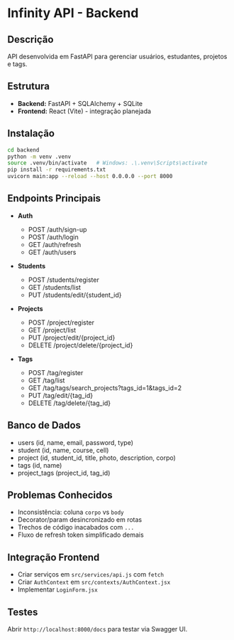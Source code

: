 # Infinity API - Backend

## Descrição
API desenvolvida em FastAPI para gerenciar usuários, estudantes, projetos e tags.

## Estrutura
- **Backend:** FastAPI + SQLAlchemy + SQLite
- **Frontend:** React (Vite) - integração planejada

## Instalação
```bash
cd backend
python -m venv .venv
source .venv/bin/activate   # Windows: .\.venv\Scripts\activate
pip install -r requirements.txt
uvicorn main:app --reload --host 0.0.0.0 --port 8000
```

## Endpoints Principais
- **Auth**
  - POST /auth/sign-up
  - POST /auth/login
  - GET /auth/refresh
  - GET /auth/users

- **Students**
  - POST /students/register
  - GET /students/list
  - PUT /students/edit/{student_id}

- **Projects**
  - POST /project/register
  - GET /project/list
  - PUT /project/edit/{project_id}
  - DELETE /project/delete/{project_id}

- **Tags**
  - POST /tag/register
  - GET /tag/list
  - GET /tag/tags/search_projects?tags_id=1&tags_id=2
  - PUT /tag/edit/{tag_id}
  - DELETE /tag/delete/{tag_id}

## Banco de Dados
- users (id, name, email, password, type)
- student (id, name, course, cell)
- project (id, student_id, title, photo, description, corpo)
- tags (id, name)
- project_tags (project_id, tag_id)

## Problemas Conhecidos
- Inconsistência: coluna `corpo` vs `body`
- Decorator/param desincronizado em rotas
- Trechos de código inacabados com `...`
- Fluxo de refresh token simplificado demais

## Integração Frontend
- Criar serviços em `src/services/api.js` com `fetch`
- Criar `AuthContext` em `src/contexts/AuthContext.jsx`
- Implementar `LoginForm.jsx`

## Testes
Abrir `http://localhost:8000/docs` para testar via Swagger UI.
